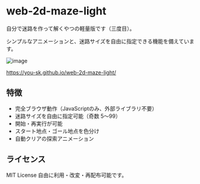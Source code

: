 # web-2d-maze-light
自分で迷路を作って解くやつの軽量版です（三度目）。

シンプルなアニメーションと、迷路サイズを自由に指定できる機能を備えています。

![image](https://github.com/user-attachments/assets/c266465d-8f79-4e7d-b0ab-88c2b3a8c9d2)

https://you-sk.github.io/web-2d-maze-light/


## 特徴

- 完全ブラウザ動作（JavaScriptのみ、外部ライブラリ不要）
- 迷路サイズを自由に指定可能（奇数 5〜99）
- 開始・再実行が可能
- スタート地点・ゴール地点を色分け
- 自動クリアの探索アニメーション

## ライセンス

MIT License
自由に利用・改変・再配布可能です。
